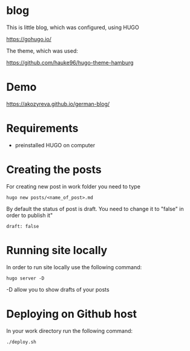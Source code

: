 # blog
This is little blog, which was configured, using HUGO

https://gohugo.io/

The theme, which was used:

https://github.com/hauke96/hugo-theme-hamburg

# Demo

https://akozyreva.github.io/german-blog/

# Requirements
- preinstalled HUGO on computer

# Creating the posts
For creating new post in work folder you need to type
```
hugo new posts/<name_of_post>.md
```
By default the status of post is draft. You need to change it to "false" in order to publish it"
````
draft: false
````
# Running site locally
In order to run site locally use the following command:
```
hugo server -D
```
-D allow you to show drafts of your posts
# Deploying on Github host
In your work directory run the following command:
````
./deploy.sh
````
